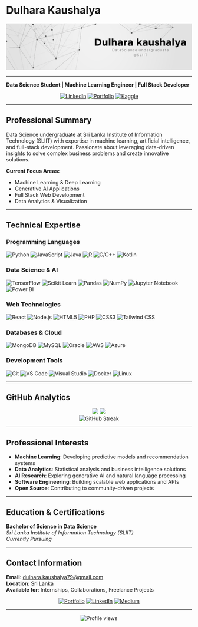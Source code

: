 # Dulhara Kaushalya

[![GitHubBanner](https://github.com/dulhara79/dulhara79/blob/main/images/GitHub-Banner_1.png)](https://dulharakaushalya.vercel.app/)

---

**Data Science Student | Machine Learning Engineer | Full Stack Developer**

<div align="center">
  
[![LinkedIn](https://img.shields.io/badge/LinkedIn-0077B5?style=flat&logo=linkedin&logoColor=white)](http://www.linkedin.com/in/dulhara-kaushalya)
[![Portfolio](https://img.shields.io/badge/Portfolio-000000?style=flat&logo=About.me&logoColor=white)](https://dulharakaushalya.vercel.app/)
[![Kaggle](https://img.shields.io/badge/Kaggle-20BEFF?style=flat&logo=kaggle&logoColor=white)](https://kaggle.com/dulharakaushalya)

</div>

---

## Professional Summary

Data Science undergraduate at Sri Lanka Institute of Information Technology (SLIIT) with expertise in machine learning, artificial intelligence, and full-stack development. Passionate about leveraging data-driven insights to solve complex business problems and create innovative solutions.

**Current Focus Areas:**
- Machine Learning & Deep Learning
- Generative AI Applications
- Full Stack Web Development
- Data Analytics & Visualization

---

## Technical Expertise

### Programming Languages
![Python](https://img.shields.io/badge/Python-3776AB?style=flat&logo=python&logoColor=white)
![JavaScript](https://img.shields.io/badge/JavaScript-F7DF1E?style=flat&logo=javascript&logoColor=black)
![Java](https://img.shields.io/badge/Java-ED8B00?style=flat&logo=openjdk&logoColor=white)
![R](https://img.shields.io/badge/R-276DC3?style=flat&logo=r&logoColor=white)
![C/C++](https://img.shields.io/badge/C%2FC%2B%2B-00599C?style=flat&logo=cplusplus&logoColor=white)
![Kotlin](https://img.shields.io/badge/Kotlin-A97BFF?style=flat&logo=kotlin&logoColor=white)

### Data Science & AI
![TensorFlow](https://img.shields.io/badge/TensorFlow-FF6F00?style=flat&logo=tensorflow&logoColor=white)
![Scikit Learn](https://img.shields.io/badge/scikit--learn-F7931E?style=flat&logo=scikit-learn&logoColor=white)
![Pandas](https://img.shields.io/badge/pandas-150458?style=flat&logo=pandas&logoColor=white)
![NumPy](https://img.shields.io/badge/numpy-013243?style=flat&logo=numpy&logoColor=white)
![Jupyter Notebook](https://img.shields.io/badge/Jupyter%20Notebook-F87823?style=flat&logo=jupyter&logoColor=white)
![Power BI](https://img.shields.io/badge/Power%20BI-EE6002?style=flat&logo=power-bi&logoColor=white)

### Web Technologies
![React](https://img.shields.io/badge/React-20232A?style=flat&logo=react&logoColor=61DAFB)
![Node.js](https://img.shields.io/badge/Node.js-43853D?style=flat&logo=node.js&logoColor=white)
![HTML5](https://img.shields.io/badge/HTML5-E34F26?style=flat&logo=html5&logoColor=white)
![PHP](https://img.shields.io/badge/PHP-777BB4?style=flat&logo=php&logoColor=white)
![CSS3](https://img.shields.io/badge/CSS3-1572B6?style=flat&logo=css3&logoColor=white)
![Tailwind CSS](https://img.shields.io/badge/Tailwind_CSS-38B2AC?style=flat&logo=tailwind-css&logoColor=white)

### Databases & Cloud
![MongoDB](https://img.shields.io/badge/MongoDB-4EA94B?style=flat&logo=mongodb&logoColor=white)
![MySQL](https://img.shields.io/badge/MySQL-4479A1?style=flat&logo=mysql&logoColor=white)
![Oracle](https://img.shields.io/badge/Oracle-F80000?style=flat&logo=oracle&logoColor=white)
![AWS](https://img.shields.io/badge/AWS-232F3E?style=flat&logo=amazon-aws&logoColor=white)
![Azure](https://img.shields.io/badge/Azure-0089D0?style=flat&logo=microsoft-azure&logoColor=white)

### Development Tools
![Git](https://img.shields.io/badge/Git-F05032?style=flat&logo=git&logoColor=white)
![VS Code](https://img.shields.io/badge/VS_Code-007ACC?style=flat&logo=visual-studio-code&logoColor=white)
![Visual Studio](https://img.shields.io/badge/Visual%20Studio-5C2D91?style=flat&logo=visualstudio&logoColor=white)
![Docker](https://img.shields.io/badge/Docker-2496ED?style=flat&logo=docker&logoColor=white)
![Linux](https://img.shields.io/badge/Linux-FCC624?style=flat&logo=linux&logoColor=black)

---

## GitHub Analytics

<div align="center">
  
<img height="160em" src="https://github-readme-stats.vercel.app/api?username=dulhara79&show_icons=true&theme=default&include_all_commits=true&count_private=true&hide_border=true"/>
<img height="160em" src="https://github-readme-stats.vercel.app/api/top-langs/?username=dulhara79&layout=compact&theme=default&hide_border=true"/>

</div>

<div align="center">
  <img src="https://github-readme-streak-stats.herokuapp.com/?user=dulhara79&theme=default&hide_border=true" alt="GitHub Streak"/>
</div>

---

## Professional Interests

- **Machine Learning**: Developing predictive models and recommendation systems
- **Data Analytics**: Statistical analysis and business intelligence solutions
- **AI Research**: Exploring generative AI and natural language processing
- **Software Engineering**: Building scalable web applications and APIs
- **Open Source**: Contributing to community-driven projects

---

## Education & Certifications

**Bachelor of Science in Data Science**  
*Sri Lanka Institute of Information Technology (SLIIT)*  
*Currently Pursuing*

---

## Contact Information

**Email**: dulhara.kaushalya79@gmail.com  
**Location**: Sri Lanka  
**Available for**: Internships, Collaborations, Freelance Projects

<div align="center">

[![Portfolio](https://img.shields.io/badge/View_Portfolio-000000?style=for-the-badge&logo=About.me&logoColor=white)](https://dulharakaushalya.vercel.app/)
[![LinkedIn](https://img.shields.io/badge/Connect_on_LinkedIn-0077B5?style=for-the-badge&logo=linkedin&logoColor=white)](http://www.linkedin.com/in/dulhara-kaushalya)
[![Medium](https://img.shields.io/badge/Follow_on_Medium-000000?style=for-the-badge&logo=medium&logoColor=white)](https://medium.com/@nwatch117)

</div>

---

<div align="center">
  <img src="https://komarev.com/ghpvc/?username=dulhara79&label=Profile%20Views&color=0077B5&style=flat" alt="Profile views"/>
</div>
